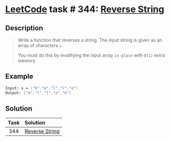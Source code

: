 # [LeetCode][leetcode] task # 344: [Reverse String][task]

Description
-----------

> Write a function that reverses a string. The input string is given as an array of characters `s`.
> 
> You must do this by modifying the input array `in-place` with `O(1)` extra memory.

Example
-------

```sh
Input: s = ["h","e","l","l","o"]
Output: ["o","l","l","e","h"]
```

Solution
--------

| Task | Solution                   |
|:----:|:---------------------------|
| 344  | [Reverse String][solution] |


[leetcode]: <http://leetcode.com/>
[task]: <https://leetcode.com/problems/reverse-string/>
[solution]: <https://github.com/wellaxis/praxis-leetcode/blob/main/src/main/java/com/witalis/praxis/leetcode/task/h4/p344/option/Practice.java>
